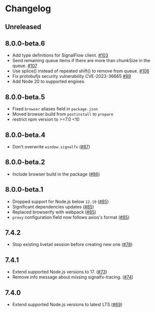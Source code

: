# Changelog

## Unreleased

## 8.0.0-beta.6

- Add type definitions for SignalFlow client. [#103](https://github.com/signalfx/signalfx-nodejs/pull/103)
- Send remaining queue items if there are more than chunkSize in the queue. [#107](https://github.com/signalfx/signalfx-nodejs/pull/107)
- Use splice() instead of repeated shift() to remove from queue. [#106](https://github.com/signalfx/signalfx-nodejs/pull/106)
- Fix protobufjs security vulnerability CVE-2023-36665 [#99](https://github.com/signalfx/signalfx-nodejs/pull/99)
- Add Node 20 to supported engines.

## 8.0.0-beta.5

- Fixed `browser` aliases field in `package.json`
- Moved browser build from `postinstall` to `prepare`
- restrict npm version to >=7.0 <10

## 8.0.0-beta.4

- Don't overwrite `window.signalfx` ([#87](https://github.com/signalfx/signalfx-nodejs/pull/87))

## 8.0.0-beta.2

- Include browser build in the package ([#86](https://github.com/signalfx/signalfx-nodejs/pull/86))

## 8.0.0-beta.1

- Dropped support for Node.js below `12.10` ([#85](https://github.com/signalfx/signalfx-nodejs/pull/85))
- Significant dependencies updates ([#85](https://github.com/signalfx/signalfx-nodejs/pull/85))
- Replaced browserify with webpack ([#85](https://github.com/signalfx/signalfx-nodejs/pull/85))
- `proxy` configuration field now follows axios's format ([#85](https://github.com/signalfx/signalfx-nodejs/pull/85))

## 7.4.2

- Stop existing livetail session before creating new one
  ([#78](https://github.com/signalfx/signalfx-nodejs/pull/78))

## 7.4.1

- Extend supported Node.js versions to 17.
  ([#73](https://github.com/signalfx/signalfx-nodejs/pull/73))
- Remove info message about missing signalfx-tracing.
  ([#74](https://github.com/signalfx/signalfx-nodejs/pull/74))

## 7.4.0

- Extend supported Node.js versions to latest LTS
  ([#69](https://github.com/signalfx/signalfx-nodejs/pull/69))
